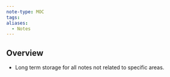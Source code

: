 ```yaml
---
note-type: MOC
tags:
aliases:
  - Notes
---
```

## Overview
- Long term storage for all notes not related to specific areas.